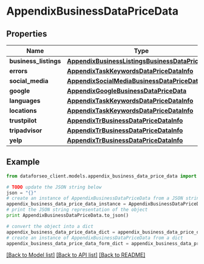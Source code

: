 # AppendixBusinessDataPriceData


## Properties

Name | Type | Description | Notes
------------ | ------------- | ------------- | -------------
**business_listings** | [**AppendixBusinessListingsBusinessDataPriceData**](AppendixBusinessListingsBusinessDataPriceData.md) |  | [optional] 
**errors** | [**AppendixTaskKeywordsDataPriceDataInfo**](AppendixTaskKeywordsDataPriceDataInfo.md) |  | [optional] 
**social_media** | [**AppendixSocialMediaBusinessDataPriceData**](AppendixSocialMediaBusinessDataPriceData.md) |  | [optional] 
**google** | [**AppendixGoogleBusinessDataPriceData**](AppendixGoogleBusinessDataPriceData.md) |  | [optional] 
**languages** | [**AppendixTaskKeywordsDataPriceDataInfo**](AppendixTaskKeywordsDataPriceDataInfo.md) |  | [optional] 
**locations** | [**AppendixTaskKeywordsDataPriceDataInfo**](AppendixTaskKeywordsDataPriceDataInfo.md) |  | [optional] 
**trustpilot** | [**AppendixTrBusinessDataPriceDataInfo**](AppendixTrBusinessDataPriceDataInfo.md) |  | [optional] 
**tripadvisor** | [**AppendixTrBusinessDataPriceDataInfo**](AppendixTrBusinessDataPriceDataInfo.md) |  | [optional] 
**yelp** | [**AppendixTrBusinessDataPriceDataInfo**](AppendixTrBusinessDataPriceDataInfo.md) |  | [optional] 

## Example

```python
from dataforseo_client.models.appendix_business_data_price_data import AppendixBusinessDataPriceData

# TODO update the JSON string below
json = "{}"
# create an instance of AppendixBusinessDataPriceData from a JSON string
appendix_business_data_price_data_instance = AppendixBusinessDataPriceData.from_json(json)
# print the JSON string representation of the object
print AppendixBusinessDataPriceData.to_json()

# convert the object into a dict
appendix_business_data_price_data_dict = appendix_business_data_price_data_instance.to_dict()
# create an instance of AppendixBusinessDataPriceData from a dict
appendix_business_data_price_data_form_dict = appendix_business_data_price_data.from_dict(appendix_business_data_price_data_dict)
```
[[Back to Model list]](../README.md#documentation-for-models) [[Back to API list]](../README.md#documentation-for-api-endpoints) [[Back to README]](../README.md)


